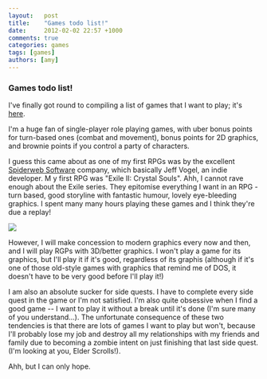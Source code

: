 ```yaml
---
layout:   post
title:    "Games todo list!"
date:     2012-02-02 22:57 +1000
comments: true
categories: games
tags: [games]
authors: [amy]
---
```

### Games todo list!

I've finally got round to compiling a list of games that I want to play; it's [here](/games-todo-list/).

I'm a huge fan of single-player role playing games, with uber bonus points for turn-based ones (combat and movement), bonus points for 2D graphics, and brownie points if you control a party of characters.

I guess this came about as one of my first RPGs was by the excellent [Spiderweb Software](http://www.spidweb.com/) company, which basically Jeff Vogel, an indie developer. M y first RPG was "Exile II: Crystal Souls". Ahh, I cannot rave enough about the Exile series. They epitomise everything I want in an RPG - turn based, good storyline with fantastic humour, lovely eye-bleeding graphics. I spent many many hours playing these games and I think they're due a replay!

[![](http://www.spiderwebsoftware.com/images/Exile2/exile2_shot.gif)](http://www.spiderwebsoftware.com/exile2/winexile2_ad.html)

However, I will make concession to modern graphics every now and then, and I will play RGPs with 3D/better graphics. I won't play a game for its graphics, but I'll play it if it's good, regardless of its graphis (although if it's one of those old-style games with graphics that remind me of DOS, it doesn't have to be very good before I'll play it!)

I am also an absolute sucker for side quests. I have to complete every side quest in the game or I'm not satisfied. I'm also quite obsessive when I find a good game -- I want to play it without a break until it's done (I'm sure many of you understand...). The unfortunate consequence of these two tendencies is that there are lots of games I want to play but won't, because I'll probably lose my job and destroy all my relationships with my friends and family due to becoming a zombie intent on just finishing that last side quest. (I'm looking at you, Elder Scrolls!).

Ahh, but I can only hope.
